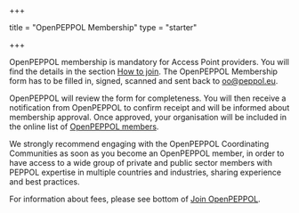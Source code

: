 +++

title = "OpenPEPPOL Membership"
type = "starter"

+++

OpenPEPPOL membership is mandatory for Access Point providers. You will find the details in the section [How to join](https://peppol.eu/get-involved/join-openpeppol/). The OpenPEPPOL Membership form has to be filled in, signed, scanned and sent back to [oo@peppol.eu](mailto:openpeppol@peppol.eu).

OpenPEPPOL will review the form for completeness. You will then receive a notification from OpenPEPPOL to confirm receipt and will be informed about membership approval. Once approved, your organisation will be included in the online list of [OpenPEPPOL members](https://peppol.eu/who-is-who/openpeppol-member-list-2/).

We strongly recommend engaging with the OpenPEPPOL Coordinating Communities as soon as you become an OpenPEPPOL member, in order to have access to a wide group of private and public sector members with PEPPOL expertise in multiple countries and industries, sharing experience and best practices.
 
For information about fees, please see bottom of [Join OpenPEPPOL](https://peppol.eu/get-involved/join-openpeppol/).
